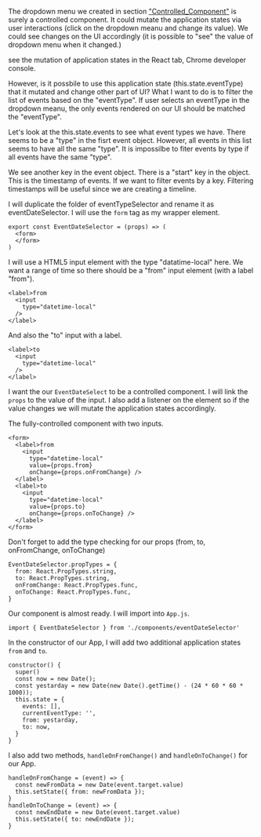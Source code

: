 The dropdown menu we created in section ["Controlled_Component"](https://github.com/sysrep/time-viz/blob/master/Controlled_Component.md) is surely a controlled component. It could mutate the application states via user interactions (click on the dropdown meanu and change its value). We could see changes on the UI accordingly (it is possible to "see" the value of dropdown menu when it changed.)

see the mutation of application states in the React tab, Chrome developer console.

However, is it possbile to use this application state (this.state.eventType) that it mutated and change other part of UI? What I want to do is to filter the list of events based on the "eventType". If user selects an eventType in the dropdown meanu, the only events rendered on our UI should be matched the "eventType".

Let's look at the this.state.events to see what event types we have. There seems to be a "type" in the fisrt event object. However, all events in this list seems to have all the same "type". It is impossilbe to fiter events by type if all events have the same "type".

We see another key in the event object. There is a "start" key in the object. This is the timestamp of events. If we want to filter events by a key. Filtering timestamps will be useful since we are creating a timeline.

I will duplicate the folder of eventTypeSelector and rename it as eventDateSelector. I will use the `form` tag as my wrapper element.

```
export const EventDateSelector = (props) => (
  <form>
  </form>
)
```

I will use a HTML5 input element with the type "datatime-local" here. We want a range of time so there should be a "from" input element (with a label "from").

```
<label>from
  <input
    type="datetime-local"
  />
</label>
```
And also the "to" input with a label.
```
<label>to
  <input
    type="datetime-local"
  />
</label>
```
I want the our `EventDateSelect` to be a controlled component. I will link the `props` to the value of the input. I also add a listener on the element so if the value changes we will mutate the application states accordingly.

The fully-controlled component with two inputs.
```
<form>
  <label>from
    <input
      type="datetime-local"
      value={props.from}
      onChange={props.onFromChange} />
  </label>
  <label>to
    <input
      type="datetime-local"
      value={props.to}
      onChange={props.onToChange} />
  </label>
</form>
```
Don't forget to add the type checking for our props (from, to, onFromChange, onToChange)
```
EventDateSelector.propTypes = {
  from: React.PropTypes.string,
  to: React.PropTypes.string,
  onFromChange: React.PropTypes.func,
  onToChange: React.PropTypes.func,
}
```
Our component is almost ready. I will import into `App.js`.
```
import { EventDateSelector } from './components/eventDateSelector'
```
In the constructor of our App, I will add two additional application states `from` and `to`.
```
constructor() {
  super()
  const now = new Date();
  const yestarday = new Date(new Date().getTime() - (24 * 60 * 60 * 1000));
  this.state = {
    events: [],
    currentEventType: '',
    from: yestarday,
    to: now,
  }
}
```
I also add two methods, `handleOnFromChange()` and `handleOnToChange()` for our App.
```
handleOnFromChange = (event) => {
  const newFromData = new Date(event.target.value)
  this.setState({ from: newFromData });
}
handleOnToChange = (event) => {
  const newEndDate = new Date(event.target.value)
  this.setState({ to: newEndDate });
}
```  

